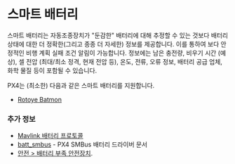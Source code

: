 # 스마트 배터리

스마트 배터리는 자동조종장치가 "둔감한" 배터리에 대해 추정할 수 있는 것보다 배터리 상태에 대한 더 정확한(그리고 종종 더 자세한) 정보를 제공합니다. 이를 통하여 보다 안정적인 비행 계획 실패 조건 알림이 가능합니다. 정보에는 남은 충전량, 비우기 시간 (예상), 셀 전압 (최대/최소 정격, 현재 전압 등), 온도, 전류, 오류 정보, 배터리 공급 업체, 화학 물질 등이 포함될 수 있습니다.

PX4는 (최소한) 다음과 같은 스마트 배터리를 지원합니다.
* [Rotoye Batmon](../smart_batteries/rotoye_batmon.md)

### 추가 정보

- [Mavlink 배터리 프로토콜](https://mavlink.io/en/services/battery.html)
- [batt_smbus](../modules/modules_driver.md) - PX4 SMBus 배터리 드라이버 문서
- [안전 > 배터리 부족 안전장치](../config/safety.md#low-battery-failsafe).

